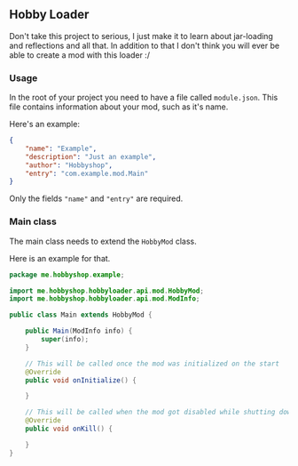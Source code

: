 ## Hobby Loader
Don't take this project to serious, I just make it to learn about jar-loading and reflections and all that.
In addition to that I don't think you will ever be able to create a mod with this loader :/

### Usage
In the root of your project you need to have a file called `module.json`.
This file contains information about your mod, such as it's name.

Here's an example:
```json
{
    "name": "Example",
    "description": "Just an example",
    "author": "Hobbyshop",
    "entry": "com.example.mod.Main"
}
```
Only the fields `"name"` and `"entry"` are required.

### Main class
The main class needs to extend the ``HobbyMod`` class.

Here is an example for that.

```java
package me.hobbyshop.example;

import me.hobbyshop.hobbyloader.api.mod.HobbyMod;
import me.hobbyshop.hobbyloader.api.mod.ModInfo;

public class Main extends HobbyMod {

    public Main(ModInfo info) {
        super(info);
    }

    // This will be called once the mod was initialized on the start
    @Override
    public void onInitialize() {

    }

    // This will be called when the mod got disabled while shutting down the game
    @Override
    public void onKill() {

    }
}

```
